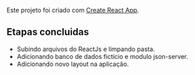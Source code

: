 Este projeto foi criado com [Create React App](https://github.com/facebookincubator/create-react-app).

## Etapas concluidas

- Subindo arquivos do ReactJs e limpando pasta.
- Adicionando banco de dados fictício e modulo json-server.
- Adicionando novo layout na aplicação.
